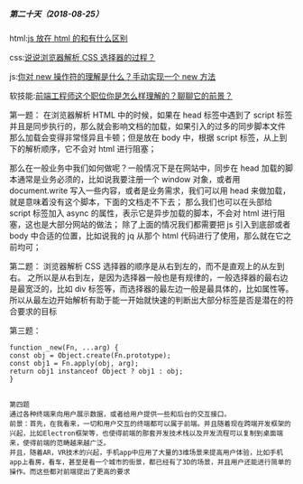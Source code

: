 ##### 第二十天（2018-08-25）

html:[js 放在 html 的<body>和<head>有什么区别](https://github.com/zivenday/learning/issues/75)

css:[说说浏览器解析 CSS 选择器的过程？](https://github.com/zivenday/learning/issues/7)

js:[你对 new 操作符的理解是什么？手动实现一个 new 方法 ](https://github.com/zivenday/learning/issues/77)

软技能:[前端工程师这个职位你是怎么样理解的？聊聊它的前景？](https://github.com/zivenday/learning/issues/78)

第一题：
在浏览器解析 HTML 中的时候，如果在 head 标签中遇到了 script 标签并且是同步执行的，那么就会影响文档的加载，如果引入的过多的同步脚本文件
那么加载会变得非常怪异且卡顿；但是放在 body 中，根据 script 标签，从上到下的解析顺序，它不会对 html 进行阻塞；

那么在一般业务中我们如何做呢？一般情况下是在网站中，同步在 head 加载的脚本通常是业务必须的，比如说我要注册一个 window 对象，或者用 document.write 写入一些内容，或者是业务需求，我们可以用 head 来做加载，
就是意味着没有这个脚本，下面的文档走不下去；
那么我们也可以在头部给 script 标签加入 async 的属性，表示它是异步加载的脚本，不会对 html 进行阻塞，这也是大部分网站的做法；
除了上面的情况我们都需要把 js 引入到底部或者 body 中合适的位置，比如说我的 jq 从那个 html 代码进行了使用，那么就在它之前均可；

第二题：
浏览器解析 CSS 选择器的顺序是从右到左的，而不是直观上的从左到右。
之所以是从右到左，是因为选择器一般也是有规律的，一般选择器的最右边是最宽泛的，比如 div 标签等，而选择器的最左边一般是最具体的，比如属性等。所以从最左边开始解析有助于能一开始就快速的判断出大部分标签是否是潜在的符合要求的目标

第三题：

```
function _new(Fn, ...arg) {
const obj = Object.create(Fn.prototype);
const obj1 = Fn.apply(obj, arg);
return obj1 instanceof Object ? obj1 : obj;
}


第四题
通过各种终端来向用户展示数据，或者给用户提供一些和后台的交互接口。
前景：首先，在我看来，一切和用户交互的终端都可以属于前端。并且随着现在跨端开发框架的兴起，比如Electron框架等，也使得前端的那套开发技术栈以及开发流程可以复制到桌面端来，使得前端的范畴越来越广泛。
并且，随着AR，VR技术的兴起，手机app中应用了大量的3维场景来提高用户体验，比如手机app上看房，看车，甚至是看一个城市的街景，都已经有了3D的场景，并且用户还能进行简单的操作。而这些都对前端提出了更高的要求
```
